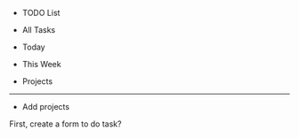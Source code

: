 - TODO List
- All Tasks
- Today
- This Week

- Projects
---
+ Add projects


First, create a form to do task?